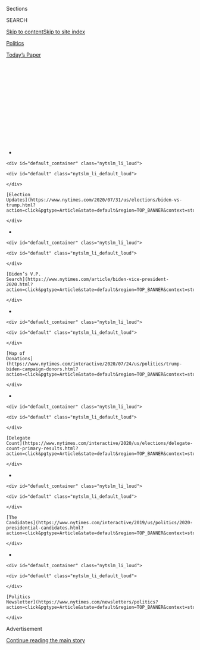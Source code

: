 <div id="app">

<div>

<div>

<div>

<div class="NYTAppHideMasthead css-1q2w90k e1suatyy0">

<div class="section css-ui9rw0 e1suatyy2">

<div class="css-eph4ug er09x8g0">

<div class="css-6n7j50">

</div>

<span class="css-1dv1kvn">Sections</span>

<div class="css-10488qs">

<span class="css-1dv1kvn">SEARCH</span>

</div>

[Skip to content](#site-content)[Skip to site
index](#site-index)

</div>

<div id="masthead-section-label" class="css-1wr3we4 eaxe0e00">

[Politics](https://www.nytimes.com/section/politics)

</div>

<div class="css-10698na e1huz5gh0">

</div>

</div>

<div id="masthead-bar-one" class="section hasLinks css-15hmgas e1csuq9d3">

<div class="css-uqyvli e1csuq9d0">

</div>

<div class="css-1uqjmks e1csuq9d1">

</div>

<div class="css-9e9ivx">

[](https://myaccount.nytimes.com/auth/login?response_type=cookie&client_id=vi)

</div>

<div class="css-1bvtpon e1csuq9d2">

[Today’s
Paper](https://www.nytimes.com/section/todayspaper)

</div>

</div>

</div>

</div>

<div data-aria-hidden="false">

<div id="site-content" data-role="main">

<div>

<div class="css-1aor85t" style="opacity:0.000000001;z-index:-1;visibility:hidden">

<div class="css-1hqnpie">

<div class="css-epjblv">

<span class="css-17xtcya">[Politics](/section/politics)</span><span class="css-x15j1o">|</span><span class="css-fwqvlz">In
Iowa, Amy Klobuchar Gets a Second Look After
Debate</span>

</div>

<div class="css-k008qs">

<div class="css-1iwv8en">

<span class="css-18z7m18"></span>

<div>

</div>

</div>

<span class="css-1n6z4y">https://nyti.ms/2P5yEK0</span>

<div class="css-1705lsu">

<div class="css-4xjgmj">

<div class="css-4skfbu" data-role="toolbar" data-aria-label="Social Media Share buttons, Save button, and Comments Panel with current comment count" data-testid="share-tools">

  - 
  - 
  - 
  - 
    
    <div class="css-6n7j50">
    
    </div>

  - 

</div>

</div>

</div>

</div>

</div>

</div>

<div id="NYT_TOP_BANNER_REGION" class="css-13pd83m">

<div>

<div id="styln-elections-notifications-menu" class="section interactive-content interactive-size-medium css-1edisqu">

<div class="css-17ih8de interactive-body">

<div class="nytslm_innerContainer" data-aria-live="polite">

<div class="nytslm_title">

</div>

  - 
    
    <div id="default_container" class="nytslm_li_loud">
    
    <div id="default" class="nytslm_li_default_loud">
    
    </div>
    
    [Election
    Updates](https://www.nytimes.com/2020/07/31/us/elections/biden-vs-trump.html?action=click&pgtype=Article&state=default&region=TOP_BANNER&context=storylines_menu)
    
    </div>

  - 
    
    <div id="default_container" class="nytslm_li_loud">
    
    <div id="default" class="nytslm_li_default_loud">
    
    </div>
    
    [Biden’s V.P.
    Search](https://www.nytimes.com/article/biden-vice-president-2020.html?action=click&pgtype=Article&state=default&region=TOP_BANNER&context=storylines_menu)
    
    </div>

  - 
    
    <div id="default_container" class="nytslm_li_loud">
    
    <div id="default" class="nytslm_li_default_loud">
    
    </div>
    
    [Map of
    Donations](https://www.nytimes.com/interactive/2020/07/24/us/politics/trump-biden-campaign-donors.html?action=click&pgtype=Article&state=default&region=TOP_BANNER&context=storylines_menu)
    
    </div>

  - 
    
    <div id="default_container" class="nytslm_li_loud">
    
    <div id="default" class="nytslm_li_default_loud">
    
    </div>
    
    [Delegate
    Count](https://www.nytimes.com/interactive/2020/us/elections/delegate-count-primary-results.html?action=click&pgtype=Article&state=default&region=TOP_BANNER&context=storylines_menu)
    
    </div>

  - 
    
    <div id="default_container" class="nytslm_li_loud">
    
    <div id="default" class="nytslm_li_default_loud">
    
    </div>
    
    [The
    Candidates](https://www.nytimes.com/interactive/2019/us/politics/2020-presidential-candidates.html?action=click&pgtype=Article&state=default&region=TOP_BANNER&context=storylines_menu)
    
    </div>

  - 
    
    <div id="default_container" class="nytslm_li_loud">
    
    <div id="default" class="nytslm_li_default_loud">
    
    </div>
    
    [Politics
    Newsletter](https://www.nytimes.com/newsletters/politics?action=click&pgtype=Article&state=default&region=TOP_BANNER&context=storylines_menu)
    
    </div>

</div>

</div>

</div>

</div>

</div>

<div id="top-wrapper" class="css-1sy8kpn">

<div id="top-slug" class="css-l9onyx">

Advertisement

</div>

[Continue reading the main
story](#after-top)

<div class="ad top-wrapper" style="text-align:center;height:100%;display:block;min-height:250px">

<div id="top" class="place-ad" data-position="top" data-size-key="top">

</div>

</div>

<div id="after-top">

</div>

</div>

<div>

<div id="sponsor-wrapper" class="css-1hyfx7x">

<div id="sponsor-slug" class="css-19vbshk">

Supported by

</div>

[Continue reading the main
story](#after-sponsor)

<div id="sponsor" class="ad sponsor-wrapper" style="text-align:center;height:100%;display:block">

</div>

<div id="after-sponsor">

</div>

</div>

<div class="css-186x18t">

</div>

<div class="css-1vkm6nb ehdk2mb0">

# In Iowa, Amy Klobuchar Gets a Second Look After Debate

</div>

Mired in the polling doldrums, the Minnesota senator drew crowds and new
donors after attacking Elizabeth Warren for a “pipe dream.”

<div class="css-79elbk" data-testid="photoviewer-wrapper">

<div class="css-z3e15g" data-testid="photoviewer-wrapper-hidden">

</div>

<div class="css-1a48zt4 ehw59r15" data-testid="photoviewer-children">

![<span class="css-16f3y1r e13ogyst0" data-aria-hidden="true">Senator
Amy Klobuchar spoke with Iowans on Friday at Arandas 3 Mexican
Restaurant in
Wapello.</span><span class="css-cnj6d5 e1z0qqy90" itemprop="copyrightHolder"><span class="css-1ly73wi e1tej78p0">Credit...</span><span><span>Jordan
Gale for The New York
Times</span></span></span>](https://static01.nyt.com/images/2019/10/20/us/politics/00klobuchar-iowa-00/merlin_163045368_f7b12d9c-1994-4b19-9a38-0313ba2b4773-articleLarge.jpg?quality=75&auto=webp&disable=upscale)

</div>

</div>

<div class="css-18e8msd">

<div class="css-vp77d3 epjyd6m0">

<div class="css-1baulvz">

By [<span class="css-1baulvz last-byline" itemprop="name">Trip
Gabriel</span>](https://www.nytimes.com/by/trip-gabriel)

</div>

</div>

  - 
    
    <div class="css-ld3wwf e16638kd2">
    
    Oct. 21,
    2019
    
    </div>

  - 
    
    <div class="css-4xjgmj">
    
    <div class="css-d8bdto" data-role="toolbar" data-aria-label="Social Media Share buttons, Save button, and Comments Panel with current comment count" data-testid="share-tools">
    
      - 
      - 
      - 
      - 
        
        <div class="css-6n7j50">
        
        </div>
    
      - 
    
    </div>
    
    </div>

</div>

</div>

<div class="section meteredContent css-1r7ky0e" name="articleBody" itemprop="articleBody">

<div class="css-1fanzo5 StoryBodyCompanionColumn">

<div class="css-53u6y8">

MASON CITY, Iowa — Before last week, Beth Kundel Vogel was undecided
when it came to the Democratic presidential hopefuls.

But in the debate on Tuesday, Senator [Amy
Klobuchar](https://www.nytimes.com/interactive/2020/us/elections/amy-klobuchar.html)
of Minnesota impressed her by calling out Senator [Elizabeth
Warren](https://www.nytimes.com/interactive/2020/us/elections/elizabeth-warren.html)
of Massachusetts for offering voters a “[pipe
dream](https://www.nytimes.com/2019/10/15/us/politics/amy-klobuchar-elizabeth-warren-debate.html?)”
rather than a plan to pay for universal health care.

And on Friday, Ms. Kundel Vogel heard Ms. Klobuchar speak passionately
in Davenport, Iowa, about one way of thinking about the 2020 race: the
need to win support beyond the party base. “We have to remember that
nearly 10 percent of Trump voters voted for Barack Obama,” Ms. Klobuchar
said. “It’s our job to bring them in.”

“Seeing her in person just closed the deal for me,” said Ms. Kundel
Vogel, 47, a human resources manager. “She understands what it’s going
to take to win, which is to win over independents and former Trump
voters.”

</div>

</div>

<div class="css-1fanzo5 StoryBodyCompanionColumn">

<div class="css-53u6y8">

Riding a post-debate wave of attention, Ms. Klobuchar blitzed New
Hampshire and Iowa last week, attracting new supporters and donors in
those two states with early nominating contests. After months stuck in
the polling doldrums, Ms. Klobuchar is getting a second look. But she
faces several challenges, among them that she is arguing how to win
general election swing states but has yet to show how she would win the
nomination first.

</div>

</div>

<div>

</div>

<div class="css-1fanzo5 StoryBodyCompanionColumn">

<div class="css-53u6y8">

The renewed interest comes as the Democratic field undergoes something
of a shake-up. Ms. Warren and Senator [Bernie
Sanders](https://www.nytimes.com/interactive/2020/us/elections/bernie-sanders.html)
of Vermont are each jostling to consolidate the left wing, while the two
Midwest moderates in the race, Ms. Klobuchar and [Pete
Buttigieg](https://www.nytimes.com/interactive/2020/us/elections/pete-buttigieg.html),
the mayor of South Bend, Ind., are trying to break into the top tier of
candidates after both enjoyed strong debate performances. Mr. Buttigieg
is well ahead of Ms. Klobuchar in recent Iowa polls, adding to the
pressure on her candidacy.

The competitive hunger on the campaign trail reflects a new urgency
especially among moderate candidates and voters seeking an alternative
to the ascendant Ms. Warren. Some donors and supporters of former Vice
President [Joseph R. Biden
Jr.](https://www.nytimes.com/interactive/2020/us/elections/joe-biden.html)
suddenly seem up for grabs.

In an interview on Saturday, Ms. Klobuchar drew an even sharper bead on
Ms. Warren, comparing her avoidance of how to pay for “Medicare for all”
with Mr. Trump’s habitual shirking of the truth.

</div>

</div>

<div class="css-1fanzo5 StoryBodyCompanionColumn">

<div class="css-53u6y8">

“You’ve got a president that lies and doesn’t tell the truth, and I
think it puts it on us to say, hey, there’s a different kind of
president here where we’re going to be honest with you, look you in the
eye, tell you the truth,” Ms. Klobuchar said. (Ms. Warren
[announced](https://www.nytimes.com/2019/10/20/us/politics/elizabeth-warren-medicare-for-all.html)
on Sunday that she would release a plan to finance her “Medicare for
all” plan in the coming
weeks.)

<div id="NYT_MAIN_CONTENT_1_REGION" class="css-9tf9ac">

<div>

<div id="styln-nfldraft-updates-block" class="section interactive-content interactive-size-medium css-1ftcdic">

<div class="css-17ih8de interactive-body">

<div id="styln-briefing-block" data-asset-id="">

<div class="briefing-block-header-section">

# [Latest Updates: 2020 Election](https://www.nytimes.com/2020/07/31/us/elections/biden-vs-trump.html?action=click&pgtype=Article&state=default&region=MAIN_CONTENT_1&context=storylines_live_updates)

<div class="briefing-block-ts">

Updated 2020-08-01T01:26:45.732Z

</div>

</div>

  - [Kamala Harris, a top vice-presidential contender, confronts double
    standards.](https://www.nytimes.com/2020/07/31/us/elections/biden-vs-trump.html?action=click&pgtype=Article&state=default&region=MAIN_CONTENT_1&context=storylines_live_updates#link-29fdff45)
  - [Karen Bass and Susan Rice are rising on Biden’s vice-presidential
    shortlist.](https://www.nytimes.com/2020/07/31/us/elections/biden-vs-trump.html?action=click&pgtype=Article&state=default&region=MAIN_CONTENT_1&context=storylines_live_updates#link-13ec3d9c)
  - [Trump says Russian bounties to kill U.S. troops ‘never took
    place.’](https://www.nytimes.com/2020/07/31/us/elections/biden-vs-trump.html?action=click&pgtype=Article&state=default&region=MAIN_CONTENT_1&context=storylines_live_updates#link-49e9a016)

<div class="briefing-block-footer">

<div class="briefing-block-footer-meta">

[See more
updates](https://www.nytimes.com/2020/07/31/us/elections/biden-vs-trump.html?action=click&pgtype=Article&state=default&region=MAIN_CONTENT_1&context=storylines_live_updates)

</div>

</div>

</div>

</div>

</div>

</div>

</div>

For Ms. Klobuchar, the stakes couldn’t be higher. She has [yet to
qualify](https://www.nytimes.com/interactive/2019/us/politics/democratic-debate-lineup.html)
for the next debate in November. She has hit 3 percent support in only
two qualifying polls, [including one of Iowa voters released Monday
morning](https://www.suffolk.edu/-/media/suffolk/documents/academics/research-at-suffolk/suprc/polls/other-states/2019/10_21_2019_marignals_pdftxt.pdf?la=en&hash=F9C7E3EEE4E593F99F37585C0A7362D4007AE4C0);
she needs to reach that mark in two more national or early state polls.

She is counting on a debate surge to make the cut.

“We are very hopeful that it will; we have a whole month to get it
done,” Ms. Klobuchar said on her campaign bus as it headed to
Waterloo, Iowa, on Day 2 of a three-day swing.

</div>

</div>

<div class="css-79elbk" data-testid="photoviewer-wrapper">

<div class="css-z3e15g" data-testid="photoviewer-wrapper-hidden">

</div>

<div class="css-1a48zt4 ehw59r15" data-testid="photoviewer-children">

![<span class="css-16f3y1r e13ogyst0" data-aria-hidden="true">Amy
Klobuchar’s campaign bus parked across the street of Single Speed
Brewery in Waterloo, Iowa, on
Saturday.</span><span class="css-cnj6d5 e1z0qqy90" itemprop="copyrightHolder"><span class="css-1ly73wi e1tej78p0">Credit...</span><span>Jordan
Gale for The New York
Times</span></span>](https://static01.nyt.com/images/2019/10/20/us/politics/00klobuchar-iowa-bus/merlin_163045419_c990e850-a990-4448-a1d8-c1125538d81b-articleLarge.jpg?quality=75&auto=webp&disable=upscale)

</div>

</div>

<div class="css-1fanzo5 StoryBodyCompanionColumn">

<div class="css-53u6y8">

She packed the rooms where she appeared with 150 to 200 voters, who
applauded warmly, even wildly at times, including when she said, “We
have a huge amount of momentum coming out of that debate.”

But as a reality check in a state where Ms. Klobuchar drew only 3
percent [in the latest Des Moines Register
poll](https://www.desmoinesregister.com/story/news/politics/iowa-poll/2019/09/22/iowa-poll-election-2020-iowa-caucus-elizabeth-warren-joe-biden-bernie-sanders-democrat-candidates/2370015001/),
Ms. Warren attracted more than 1,000 at an appearance on Sunday night in
Des Moines.

The Klobuchar campaign says it had its best 36 hours of fund-raising
following Tuesday’s CNN/New York Times debate, pulling in $1.5 million
in small-dollar donations. The money paid for a campaign bus wrapped in
green with “Amy” in huge letters, and for a five-figure [digital ad
campaign](https://www.youtube.com/watch?v=P2pEOIVWFm8&feature=youtu.be)
in Iowa. (She began her first TV ad here in early October.) Still, her
cash on hand is tight: As of this month, she had $3.7 million, putting
her [eighth in the
field.](https://www.nytimes.com/interactive/2019/10/16/us/elections/democratic-q3-fundraising.html)

</div>

</div>

<div class="css-1fanzo5 StoryBodyCompanionColumn">

<div class="css-53u6y8">

She told Iowans that “many, many, many, many times” the ultimate nominee
was not the candidate leading in polls at this point, and she offered
examples: Jimmy Carter, Bill Clinton, Barack Obama.

On Friday, more Iowans filled in cards at her events committing to
caucus for Ms. Klobuchar than any day of her candidacy.

Still, it is far from certain that post-debate momentum alone will make
her a viable candidate. If she fails to make the next debates, she said,
she will run at least through the Iowa caucuses on Feb. 3. When asked
how high a finish she would need to continue, she offered only a
tight-lipped chuckle.

She did not hint at any strategy shift to create a breakthrough. She
believes her best argument to be the nominee is that she is the most
electable, as a heartland senator with proven appeal to swing voters, as
shown in her re-election to a third term in 2018 when she carried
Minnesota regions that Mr. Trump had won by double digits.

Two voters who committed on Saturday to caucus for Ms. Klobuchar, Tom
and Dorinda Pounds, had watched earlier debates torn among her, Mr.
Buttigieg and Mr. Biden.

“This debate, she finally got a chance to talk, and the way she handled
herself really made a big difference,” Mr. Pounds, a retired county
administrator, said at a Klobuchar appearance in Waterloo.

During the debate, in addition to calling out Ms. Warren, Ms. Klobuchar
also attacked Mr. Trump more aggressively than Mr. Biden did. Ms.
Klobuchar’s newfound readiness to swing a saber appealed to many who
came out to hear her.

</div>

</div>

<div class="css-1fanzo5 StoryBodyCompanionColumn">

<div class="css-53u6y8">

“With each candidate, I’m thinking how are they going to be on the
debate stage against Trump, and I think she will handle herself well,”
said Becky Langdon, a freelance writer in Davenport, who is on the fence
about who to support. “She showed some passion and wanting to fight for
it.”

Ms. Klobuchar was eager over the weekend to contrast herself with Mr.
Buttigieg, who has a far bigger campaign war chest and more committed
supporters in Iowa and New Hampshire.

“I am the one who has won statewide,” she said, referring to Mr.
Buttigieg’s defeat in a 2010 race for Indiana treasurer.

On Sunday in an interview on CNN’s “State of the Union,” Ms. Klobuchar
aimed a poison dart at Mr. Buttigieg over [a 2018
tweet](https://twitter.com/petebuttigieg/status/965396700511825920?lang=en)
of his in support of a “Medicare for all” bill.

Mr. Buttigieg had just told the host Jake Tapper on the same broadcast
that he later gave up backing “Medicare for all” after politicians
concluded that it meant eliminating all private insurance.

Ms. Klobuchar was unrelenting. “The bill has been very clear from the
beginning,” she said. “On page eight it says it will dismantle our
current insurance system. It says 149 million people will be kicked off
their current
insurance.”

</div>

</div>

<div class="css-79elbk" data-testid="photoviewer-wrapper">

<div class="css-z3e15g" data-testid="photoviewer-wrapper-hidden">

</div>

<div class="css-1a48zt4 ehw59r15" data-testid="photoviewer-children">

<div class="css-1xdhyk6 erfvjey0">

<span class="css-1ly73wi e1tej78p0">Image</span>

<div class="css-zjzyr8">

<div data-testid="lazyimage-container" style="height:257.77777777777777px">

</div>

</div>

</div>

<span class="css-16f3y1r e13ogyst0" data-aria-hidden="true">Ms.
Klobuchar took a photo with a supporter after a town hall meeting in
Davenport,
Iowa.</span><span class="css-cnj6d5 e1z0qqy90" itemprop="copyrightHolder"><span class="css-1ly73wi e1tej78p0">Credit...</span><span>Jordan
Gale for The New York Times</span></span>

</div>

</div>

<div class="css-1fanzo5 StoryBodyCompanionColumn">

<div class="css-53u6y8">

On the stump, Ms. Klobuchar, 59, presents herself as the same
hard-working, results-driven politician as she was when she won her
first election in fourth grade, with the now-discarded slogan “All the
way with Amy K.”

</div>

</div>

<div class="css-1fanzo5 StoryBodyCompanionColumn">

<div class="css-53u6y8">

She name-checks Republicans she teamed up with on more than 100 bills
that passed the Senate. She emphasizes her priorities of strengthening
election security, doubling Pell Grants for college students (but not
free college for all) and lowering medical costs through a public
option.

All her plans include proposals to pay for them, she notes, a point of
pride that reflects a fiscal responsibility that she acquired from her
family.

“I don’t come from money,” Ms. Klobuchar tells voters, recalling her
mother who taught second grade until she was 70 and her newspaperman
father who battled alcoholism.

While the Democratic base is fired up, Ms. Klobuchar argues that the
2020 nominee must carry the battleground states of the Midwest that
voted for Mr. Trump.

In Waterloo, speaking at a brew pub, she surmised there were people in
the crowd who voted for Mr. Trump.

“It’s important for us as a party to not shut everyone out, to bring
them with us, to bring back some of those conservative Democrats who
voted for him or stayed home,” she said. “To bring back some of our
base, our liberal Democrats who were disenchanted.”

</div>

</div>

<div class="css-1fanzo5 StoryBodyCompanionColumn">

<div class="css-53u6y8">

A voter named Bob, whose written question was read out to Ms. Klobuchar,
put his finger on a core dilemma for a candidate who is running on a
message about winning the heartland.

“We need a moderate candidate to beat Trump,” Bob asked. “How will you
get through the primary?”

Ms. Klobuchar answered that she considers herself “a proven
progressive,” citing her liberal views on abortion, immigration and
the environment.

But rather than answering Bob in depth, she pivoted to talk about the
need for a civil tone in
politics.

</div>

</div>

<div class="css-79elbk" data-testid="photoviewer-wrapper">

<div class="css-z3e15g" data-testid="photoviewer-wrapper-hidden">

</div>

<div class="css-1a48zt4 ehw59r15" data-testid="photoviewer-children">

<div class="css-1xdhyk6 erfvjey0">

<span class="css-1ly73wi e1tej78p0">Image</span>

<div class="css-zjzyr8">

<div data-testid="lazyimage-container" style="height:257.77777777777777px">

</div>

</div>

</div>

<span class="css-16f3y1r e13ogyst0" data-aria-hidden="true">Ms.
Klobuchar spoke to a small crowd at Newbo City Market in Cedar
Rapids.</span><span class="css-cnj6d5 e1z0qqy90" itemprop="copyrightHolder"><span class="css-1ly73wi e1tej78p0">Credit...</span><span>Jordan
Gale for The New York Times</span></span>

</div>

</div>

<div class="css-1fanzo5 StoryBodyCompanionColumn">

<div class="css-53u6y8">

Back on her campaign bus, she made the case more forcefully that someone
with a profile like herself — rather than Ms. Warren or Mr. Sanders — is
best positioned to win 2020 swing states. She cited the example of the
2018 midterms, when Democrats flipped governorships in Wisconsin and
Michigan and gained a House majority by appealing to independents and
disaffected Republicans in the suburbs.

“I just keep going back to 2018 because I have the facts on my side,”
she said. “Everyone united behind the candidate, but tell me in those
swing House districts, how many of them supported ‘Medicare for
all’?”

</div>

</div>

<div>

</div>

</div>

<div>

</div>

<div>

</div>

<div id="NYT_BELOW_MAIN_CONTENT_REGION">

<div>

<div id="STLYN_guide_v1_STYLN_guide_a" class="section css-l08pwh interactive-content interactive-size-medium">

<div class="css-17ih8de interactive-body">

<div class="g-story g-freebird g-max-limit" data-preview-slug="styln-scroll-guide">

</div>

<div id="g-electionguide-id" class="g-electionguide">

<div class="g-electionguide-container">

<div class="g-electionguide-wrapper">

<div class="g-electionguide-logo">

</div>

# Our 2020 Election Guide

Updated July 31, 2020

  - 
    
    -----
    
    ## The Latest
    
      - President Trump’s assault on the Postal Service is intersecting
        with his attacks on mail-in voting. [Voting rights groups say it
        is a recipe for
        disaster.](https://www.nytimes.com/2020/07/31/us/politics/trump-usps-mail-delays.html?action=click&pgtype=Article&state=default&region=BELOW_MAIN_CONTENT&context=storylines_guide)

  - 
    
    -----
    
    ## Biden’s V.P. Search
    
      - [Here are 13
        women](https://www.nytimes.com/article/biden-vice-president-2020.html?action=click&pgtype=Article&state=default&region=BELOW_MAIN_CONTENT&context=storylines_guide)
        who have been under consideration to be Joe Biden’s running
        mate, and why each might be chosen — and might not be.

  - 
    
    -----
    
    ## Keep Up With Our Coverage
    
      - Get an
        [email](https://www.nytimes.com/newsletters/politics?action=click&pgtype=Article&state=default&region=BELOW_MAIN_CONTENT&context=storylines_guide)
        recapping the day’s news
    
    <!-- end list -->
    
      - Download our mobile app on
        [iOS](https://apps.apple.com/us/app/nytimes/id284862083?ls=1&mat_click_id=5c79ae7455014fd1bd66b5610c05b8f2-20191112-16948&referrer=mat_click_id%3D5c79ae7455014fd1bd66b5610c05b8f2-20191112-16948%26link_click_id%3D722930677036718082)
        and
        [Android](http://a.localytics.com/android?id=com.nytimes.android&referrer=utm_source%3Dother_nyt_mobile_web%26utm_medium%3DWeb%2520page%26utm_term%3DGeneral%2520Mobile%2520Page%26utm_campaign%3DNYT%2520Mobile%2520General%2520Page)
        and turn on Breaking News and Politics alerts

</div>

</div>

</div>

</div>

</div>

</div>

</div>

<div>

</div>

<div>

<div id="bottom-wrapper" class="css-1ede5it">

<div id="bottom-slug" class="css-l9onyx">

Advertisement

</div>

[Continue reading the main
story](#after-bottom)

<div id="bottom" class="ad bottom-wrapper" style="text-align:center;height:100%;display:block;min-height:90px">

</div>

<div id="after-bottom">

</div>

</div>

</div>

</div>

</div>

## Site Index

<div>

</div>

## Site Information Navigation

  - [© <span>2020</span> <span>The New York Times
    Company</span>](https://help.nytimes.com/hc/en-us/articles/115014792127-Copyright-notice)

<!-- end list -->

  - [NYTCo](https://www.nytco.com/)
  - [Contact
    Us](https://help.nytimes.com/hc/en-us/articles/115015385887-Contact-Us)
  - [Work with us](https://www.nytco.com/careers/)
  - [Advertise](https://nytmediakit.com/)
  - [T Brand Studio](http://www.tbrandstudio.com/)
  - [Your Ad
    Choices](https://www.nytimes.com/privacy/cookie-policy#how-do-i-manage-trackers)
  - [Privacy](https://www.nytimes.com/privacy)
  - [Terms of
    Service](https://help.nytimes.com/hc/en-us/articles/115014893428-Terms-of-service)
  - [Terms of
    Sale](https://help.nytimes.com/hc/en-us/articles/115014893968-Terms-of-sale)
  - [Site
    Map](https://spiderbites.nytimes.com)
  - [Help](https://help.nytimes.com/hc/en-us)
  - [Subscriptions](https://www.nytimes.com/subscription?campaignId=37WXW)

</div>

</div>

</div>

</div>
